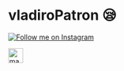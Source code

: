 # vladiroPatron 😪

[![Follow me on Instagram](https://custom-icon-badges.demolab.com/badge/-Instagram-ea4aaa?style=for-the-badge&logo=heart&logoColor=white)](https://instagram.com/vladirocox "Follow me on Instagram")

<img align="left" alt="macOS" width="30px" style="padding-right:10px;" src="https://cdn-icons-png.flaticon.com/512/2/2235.png" />
<br />

#

[instagram]: https://instagram.com/vladirocox
